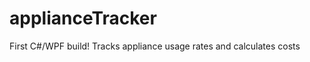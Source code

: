 applianceTracker
================

First C#/WPF build! Tracks appliance usage rates and calculates costs
